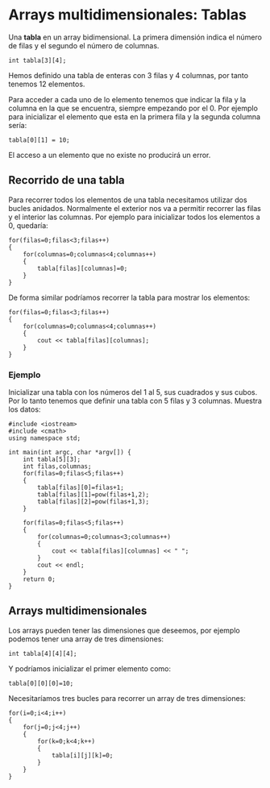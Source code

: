# Arrays multidimensionales: Tablas

Una **tabla** en un array bidimensional. La primera dimensión indica el número de filas y el segundo el número de columnas.

	int tabla[3][4];

Hemos definido una tabla de enteras con 3 filas y 4 columnas, por tanto tenemos 12 elementos.

Para acceder a cada uno de lo elemento tenemos que indicar la fila y la columna en la que se encuentra, siempre empezando por el 0. Por ejemplo para inicializar el elemento que esta en la primera fila y la segunda columna sería:

	tabla[0][1] = 10;

El acceso a un elemento que no existe no producirá un error.

## Recorrido de una tabla

Para recorrer todos los elementos de una tabla necesitamos utilizar dos bucles anidados. Normalmente el exterior nos va a permitir recorrer las filas y el interior las columnas. Por ejemplo para inicializar todos los elementos a 0, quedaría:

	for(filas=0;filas<3;filas++)
    {
		for(columnas=0;columnas<4;columnas++)
        {
			tabla[filas][columnas]=0;
        }
    }

De forma similar podríamos recorrer la tabla para mostrar los elementos:

	for(filas=0;filas<3;filas++)
    {
		for(columnas=0;columnas<4;columnas++)
        {
			cout << tabla[filas][columnas];
        }
    }

### Ejemplo

Inicializar una tabla con los números del 1 al 5, sus cuadrados y sus cubos. Por lo tanto tenemos que definir una tabla con 5 filas y 3 columnas. Muestra los datos:

    #include <iostream>
    #include <cmath>
    using namespace std;

    int main(int argc, char *argv[]) {
		int tabla[5][3];
        int filas,columnas;
		for(filas=0;filas<5;filas++)
        {
			tabla[filas][0]=filas+1;
			tabla[filas][1]=pow(filas+1,2);
			tabla[filas][2]=pow(filas+1,3);
		}
		
        for(filas=0;filas<5;filas++)
        {
		    for(columnas=0;columnas<3;columnas++)
            {
				cout << tabla[filas][columnas] << " ";
			}
			cout << endl;
		}
	    return 0;
    }

## Arrays multidimensionales

Los arrays pueden tener las dimensiones que deseemos, por ejemplo podemos tener una array de tres dimensiones:

	int tabla[4][4][4];

Y podríamos inicializar el primer elemento como:

	tabla[0][0][0]=10;

Necesitaríamos tres bucles para recorrer un array de tres dimensiones:

	for(i=0;i<4;i++)
    {
		for(j=0;j<4;j++)
        {
			for(k=0;k<4;k++)
            {
				tabla[i][j][k]=0;
			}
		}
	}

